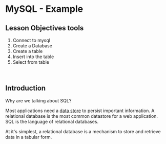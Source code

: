 # MySQL - Example


## Lesson Objectives tools
1. Connect to mysql
2. Create a Database
3. Create a table
4. Insert into the table
5. Select from table
<br>

## Introduction

Why are we talking about SQL?

Most applications need a [data store](https://en.wikipedia.org/wiki/Data_store)
to persist important information. A relational database is the most common
datastore for a web application. SQL is the language of relational databases.

At it's simplest, a relational database is a mechanism to store and retrieve
data in a tabular form.
